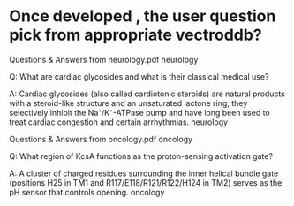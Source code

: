 Once developed , the user question pick from appropriate vectroddb?
==============================================
Questions & Answers from neurology.pdf neurology

Q: What are cardiac glycosides and what is their classical medical use?


A: Cardiac glycosides (also called cardiotonic steroids) are natural products with a steroid-like structure and an unsaturated lactone ring; they selectively inhibit the Na⁺/K⁺-ATPase pump and have long been used to treat cardiac congestion and certain arrhythmias. neurology


Questions & Answers from oncology.pdf oncology

Q: What region of KcsA functions as the proton-sensing activation gate?


A: A cluster of charged residues surrounding the inner helical bundle gate (positions H25 in TM1 and R117/E118/R121/R122/H124 in TM2) serves as the pH sensor that controls opening. oncology
